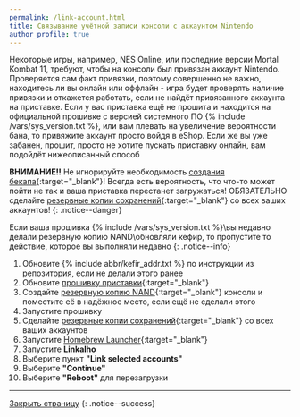 ```yaml
---
permalink: /link-account.html
title: Связывание учётной записи консоли с аккаунтом Nintendo
author_profile: true
---
```


Некоторые игры, например, NES Online, или последние версии Mortal Kombat 11, требуют, чтобы на консоли был привязан аккаунт Nintendo. Проверяется сам факт привязки, поэтому совершенно не важно, находитесь ли вы онлайн или оффлайн - игра будет проверять наличие привязки и откажется работать, если не найдёт привязанного аккаунта на приставке. Если у вас приставка ещё не прошита и находится на официальной прошивке с версией системного ПО {% include /vars/sys_version.txt %}, или вам плевать на увеличение вероятности бана, то привяжите аккаунт просто войдя в eShop. Если же вы уже забанен, прошит, просто не хотите пускать приставку онлайн, вам подойдёт нижеописанный способ 

**ВНИМАНИЕ!!** Не игнорируйте необходимость [создания бекапа](backup-nand){:target="_blank"}! Всегда есть вероятность, что что-то может пойти не так и ваша приставка перестанет загружаться! ОБЯЗАТЕЛЬНО сделайте [резервные копии сохранений](backup-saves){:target="_blank"} со всех ваших аккаунтов!
{: .notice--danger}

Если ваша прошивка {% include /vars/sys_version.txt %}\вы недавно делали резервную копию NAND\обновляли кефир, то пропустите то действие, которое вы выполняли недавно
{: .notice--info}

1. Обновите {% include abbr/kefir_addr.txt %} по инструкции из репозитория, если не делали этого ранее
1. Обновите [прошивку приставки](update-fw){:target="_blank"}
1. Создайте [резервную копию NAND](backup-nand){:target="_blank"} консоли и поместите её в надёжное место, если ещё не сделали этого
1. Запустите прошивку
1. Сделайте [резервные копии сохранений](backup-saves){:target="_blank"} со всех ваших аккаунтов
1. Запустите [Homebrew Launcher](hbl){:target="_blank"}
1. Запустите **Linkalho**
1. Выберите пункт **"Link selected accounts"**
1. Выберите **"Continue"**
1. Выберите **"Reboot"** для перезагрузки

___

[Закрыть страницу](javascript:window.close();)
{: .notice--success}
